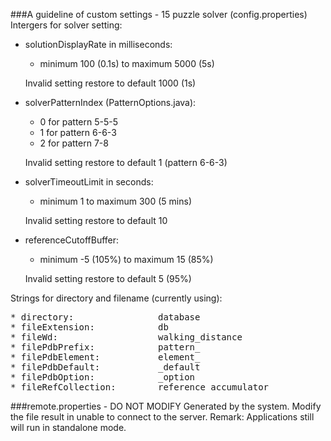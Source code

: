 ###A guideline of custom settings - 15 puzzle solver (config.properties)
Intergers for solver setting:
* solutionDisplayRate in milliseconds:  
  * minimum 100 (0.1s) to maximum 5000 (5s)  

  Invalid setting restore to default 1000 (1s)  

* solverPatternIndex (PatternOptions.java):  
  * 0 for pattern 5-5-5  
  * 1 for pattern 6-6-3  
  * 2 for pattern 7-8  

  Invalid setting restore to default 1 (pattern 6-6-3)  

* solverTimeoutLimit in seconds:  
  * minimum 1 to maximum 300 (5 mins)  

  Invalid setting restore to default 10  

* referenceCutoffBuffer:  
  * minimum -5 (105%) to maximum 15 (85%)  

  Invalid setting restore to default 5 (95%)  

Strings for directory and filename (currently using):
<pre>
* directory:				database
* fileExtension:			db
* fileWd:					walking_distance
* filePdbPrefix:			pattern_
* filePdbElement:			element_
* filePdbDefault:			_default
* filePdbOption:			_option
* fileRefCollection:		reference_accumulator</pre>

###remote.properties - DO NOT MODIFY
Generated by the system.  Modify the file result in unable to connect to the server.
Remark:  Applications still will run in standalone mode.
